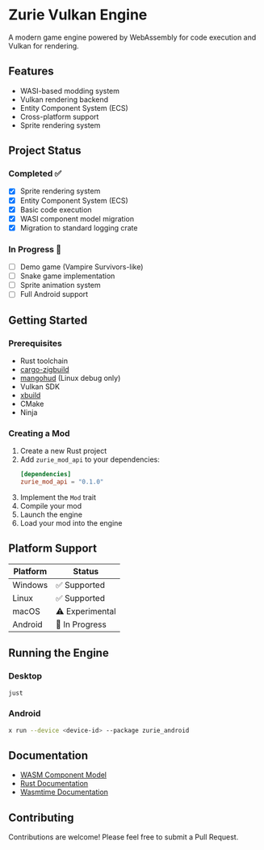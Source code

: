 # Zurie Vulkan Engine

A modern game engine powered by WebAssembly for code execution and Vulkan for rendering.

## Features

- WASI-based modding system
- Vulkan rendering backend
- Entity Component System (ECS)
- Cross-platform support
- Sprite rendering system

## Project Status

### Completed ✅
- [x] Sprite rendering system
- [x] Entity Component System (ECS)
- [x] Basic code execution
- [x] WASI component model migration
- [x] Migration to standard logging crate

### In Progress 🚧
- [ ] Demo game (Vampire Survivors-like)
- [ ] Snake game implementation
- [ ] Sprite animation system
- [ ] Full Android support

## Getting Started

### Prerequisites

- Rust toolchain
- [cargo-zigbuild](https://github.com/rust-cross/cargo-zigbuild)
- [mangohud](https://github.com/flightlessmango/MangoHud) (Linux debug only)
- Vulkan SDK
- [xbuild](https://github.com/rust-mobile/xbuild)
- CMake
- Ninja

### Creating a Mod

1. Create a new Rust project
2. Add `zurie_mod_api` to your dependencies:
   ```toml
   [dependencies]
   zurie_mod_api = "0.1.0"
   ```
3. Implement the `Mod` trait
4. Compile your mod
5. Launch the engine
6. Load your mod into the engine

## Platform Support

| Platform | Status |
|----------|---------|
| Windows  | ✅ Supported |
| Linux    | ✅ Supported |
| macOS    | ⚠️ Experimental |
| Android  | 🚧 In Progress |

## Running the Engine

### Desktop
```bash
just
```

### Android
```bash
x run --device <device-id> --package zurie_android
```

## Documentation

- [WASM Component Model](https://component-model.bytecodealliance.org/)
- [Rust Documentation](https://www.rust-lang.org/learn)
- [Wasmtime Documentation](https://docs.wasmtime.dev/)

## Contributing

Contributions are welcome! Please feel free to submit a Pull Request.
